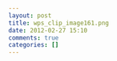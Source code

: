 ```yaml
---
layout: post
title: wps_clip_image161.png
date: 2012-02-27 15:10
comments: true
categories: []
---
```


